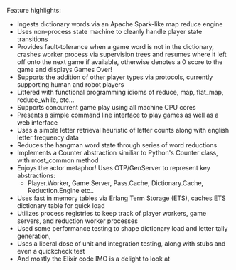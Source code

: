 Feature highlights:

* Ingests dictionary words via an Apache Spark-like map reduce engine
* Uses non-process state machine to cleanly handle player state transitions
* Provides fault-tolerance when a game word is not in the dictionary, 
   crashes worker process via supervision trees and resumes where it left off onto the next game if available, 
   otherwise denotes a 0 score to the game and displays Games Over!
* Supports the addition of other player types via protocols, currently supporting human and robot players
* Littered with functional programming idioms of reduce, map, flat_map, reduce_while, etc...
* Supports concurrent game play using all machine CPU cores
* Presents a simple command line interface to play games as well as a web interface
* Uses a simple letter retrieval heuristic of letter counts along with english letter frequency data
* Reduces the hangman word state through series of word reductions
* Implements a Counter abstraction similiar to Python's Counter class, with most_common method
* Enjoys the actor metaphor! Uses OTP/GenServer to represent key abstractions: 
  * Player.Worker, Game.Server, Pass.Cache, Dictionary.Cache, Reduction.Engine etc..
* Uses fast in memory tables via Erlang Term Storage (ETS), caches ETS dictionary table for quick load
* Utilizes process registries to keep track of player workers, game servers, and reduction worker processes
* Used some performance testing to shape dictionary load and letter tally generation,
* Uses a liberal dose of unit and integration testing, along with stubs and even a quickcheck test
* And mostly the Elixir code IMO is a delight to look at


